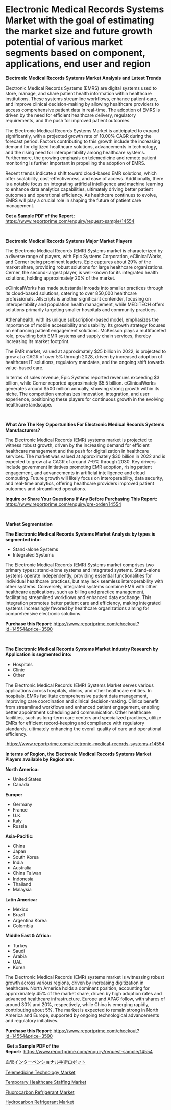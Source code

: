 <p><h1>Electronic Medical Records Systems Market with the goal of estimating the market size and future growth potential of various market segments based on component, applications, end user and region</h1></p><p><strong>Electronic Medical Records Systems Market Analysis and Latest Trends</strong></p>
<p><p>Electronic Medical Records Systems (EMRS) are digital systems used to store, manage, and share patient health information within healthcare institutions. These systems streamline workflows, enhance patient care, and improve clinical decision-making by allowing healthcare providers to access comprehensive patient data in real-time. The adoption of EMRS is driven by the need for efficient healthcare delivery, regulatory requirements, and the push for improved patient outcomes.</p><p>The Electronic Medical Records Systems Market is anticipated to expand significantly, with a projected growth rate of 10.00% CAGR during the forecast period. Factors contributing to this growth include the increasing demand for digitized healthcare solutions, advancements in technology, and the rising need for interoperability among healthcare systems. Furthermore, the growing emphasis on telemedicine and remote patient monitoring is further important in propelling the adoption of EMRS.</p><p>Recent trends indicate a shift toward cloud-based EMR solutions, which offer scalability, cost-effectiveness, and ease of access. Additionally, there is a notable focus on integrating artificial intelligence and machine learning to enhance data analytics capabilities, ultimately driving better patient outcomes and operational efficiency. As healthcare continues to evolve, EMRS will play a crucial role in shaping the future of patient care management.</p></p>
<p><strong>Get a Sample PDF of the Report:&nbsp;</strong> <a href="https://www.reportprime.com/enquiry/request-sample/14554">https://www.reportprime.com/enquiry/request-sample/14554</a></p>
<p>&nbsp;</p>
<p><strong>Electronic Medical Records Systems Major Market Players</strong></p>
<p><p>The Electronic Medical Records (EMR) Systems market is characterized by a diverse range of players, with Epic Systems Corporation, eClinicalWorks, and Cerner being prominent leaders. Epic captures about 29% of the market share, providing robust solutions for large healthcare organizations. Cerner, the second-largest player, is well-known for its integrated health solutions, holding approximately 20% of the market.</p><p>eClinicalWorks has made substantial inroads into smaller practices through its cloud-based solutions, catering to over 850,000 healthcare professionals. Allscripts is another significant contender, focusing on interoperability and population health management, while MEDITECH offers solutions primarily targeting smaller hospitals and community practices.</p><p>Athenahealth, with its unique subscription-based model, emphasizes the importance of mobile accessibility and usability. Its growth strategy focuses on enhancing patient engagement solutions. McKesson plays a multifaceted role, providing both EMR systems and supply chain services, thereby increasing its market footprint.</p><p>The EMR market, valued at approximately $25 billion in 2022, is projected to grow at a CAGR of over 5% through 2028, driven by increased adoption of healthcare IT solutions, regulatory mandates, and the ongoing shift towards value-based care.</p><p>In terms of sales revenue, Epic Systems reported revenues exceeding $3 billion, while Cerner reported approximately $5.5 billion. eClinicalWorks generates around $500 million annually, showing strong growth within its niche. The competition emphasizes innovation, integration, and user experience, positioning these players for continuous growth in the evolving healthcare landscape.</p></p>
<p>&nbsp;</p>
<p><strong>What Are The Key Opportunities For Electronic Medical Records Systems Manufacturers?</strong></p>
<p><p>The Electronic Medical Records (EMR) systems market is projected to witness robust growth, driven by the increasing demand for efficient healthcare management and the push for digitalization in healthcare services. The market was valued at approximately $30 billion in 2022 and is expected to grow at a CAGR of around 7-9% through 2030. Key drivers include government initiatives promoting EMR adoption, rising patient engagement, and advancements in artificial intelligence and cloud computing. Future growth will likely focus on interoperability, data security, and real-time analytics, offering healthcare providers improved patient outcomes and streamlined operations.</p></p>
<p><strong>Inquire or Share Your Questions If Any Before Purchasing This Report:</strong> <a href="https://www.reportprime.com/enquiry/pre-order/14554">https://www.reportprime.com/enquiry/pre-order/14554</a></p>
<p>&nbsp;</p>
<p><strong>Market Segmentation</strong></p>
<p><strong>The Electronic Medical Records Systems Market Analysis by types is segmented into:</strong></p>
<p><ul><li>Stand-alone Systems</li><li>Integrated Systems</li></ul></p>
<p><p>The Electronic Medical Records (EMR) Systems market comprises two primary types: stand-alone systems and integrated systems. Stand-alone systems operate independently, providing essential functionalities for individual healthcare practices, but may lack seamless interoperability with other systems. Conversely, integrated systems combine EMR with other healthcare applications, such as billing and practice management, facilitating streamlined workflows and enhanced data exchange. This integration promotes better patient care and efficiency, making integrated systems increasingly favored by healthcare organizations aiming for comprehensive electronic solutions.</p></p>
<p><strong>Purchase this Report:&nbsp;</strong><a href="https://www.reportprime.com/checkout?id=14554&price=3590">https://www.reportprime.com/checkout?id=14554&price=3590</a></p>
<p>&nbsp;</p>
<p><strong>The Electronic Medical Records Systems Market Industry Research by Application is segmented into:</strong></p>
<p><ul><li>Hospitals</li><li>Clinic</li><li>Other</li></ul></p>
<p><p>The Electronic Medical Records (EMR) Systems Market serves various applications across hospitals, clinics, and other healthcare entities. In hospitals, EMRs facilitate comprehensive patient data management, improving care coordination and clinical decision-making. Clinics benefit from streamlined workflows and enhanced patient engagement, enabling better appointment scheduling and communication. Other healthcare facilities, such as long-term care centers and specialized practices, utilize EMRs for efficient record-keeping and compliance with regulatory standards, ultimately enhancing the overall quality of care and operational efficiency.</p></p>
<p><a href="https://www.reportprime.com/electronic-medical-records-systems-r14554">&nbsp;https://www.reportprime.com/electronic-medical-records-systems-r14554</a></p>
<p><strong>In terms of Region, the Electronic Medical Records Systems Market Players available by Region are:</strong></p>
<p>
    <p> <strong> North America: </strong>
        <ul>
            <li>United States</li>
            <li>Canada</li>
        </ul>
        </p> 
    <p> <strong> Europe: </strong>
        <ul>
            <li>Germany</li>
            <li>France</li>
            <li>U.K.</li>
            <li>Italy</li>
            <li>Russia</li>
        </ul>
        </p> 
    <p> <strong> Asia-Pacific: </strong>
        <ul>
            <li>China</li>
            <li>Japan</li>
            <li>South Korea</li>
            <li>India</li>
            <li>Australia</li>
            <li>China Taiwan</li>
            <li>Indonesia</li>
            <li>Thailand</li>
            <li>Malaysia</li>
        </ul>
        </p> 
    <p> <strong> Latin America: </strong>
        <ul>
            <li>Mexico</li>
            <li>Brazil</li>
            <li>Argentina Korea</li>
            <li>Colombia</li>
        </ul>
        </p> 
    <p> <strong> Middle East & Africa: </strong>
        <ul>
            <li>Turkey</li>
            <li>Saudi</li>
            <li>Arabia</li>
            <li>UAE</li>
            <li>Korea</li>
        </ul>
    </p>
    </p>
<p><p>The Electronic Medical Records (EMR) systems market is witnessing robust growth across various regions, driven by increasing digitization in healthcare. North America holds a dominant position, accounting for approximately 45% of the market share, driven by high adoption rates and advanced healthcare infrastructure. Europe and APAC follow, with shares of around 30% and 20%, respectively, while China is emerging rapidly, contributing about 5%. The market is expected to remain strong in North America and Europe, supported by ongoing technological advancements and regulatory initiatives.</p></p>
<p><strong>Purchase this Report: </strong><a href="https://www.reportprime.com/checkout?id=14554&price=3590">https://www.reportprime.com/checkout?id=14554&price=3590</a></p>
<p>&nbsp;<strong>Get a Sample PDF of the Report:&nbsp;&nbsp;</strong><a href="https://www.reportprime.com/enquiry/request-sample/14554">https://www.reportprime.com/enquiry/request-sample/14554</a></p>
<p><strong></strong></p>
<p><p><a href="https://medium.com/@evekerluke2023/vascular-interventional-surgery-robot-a1a81dec3b76">血管インターベンショナル手術ロボット</a></p><p><a href="https://www.linkedin.com/pulse/telemedicine-technology-market-global-trends-forecast-2024-o3nzc?trackingId=d0XCdU6XQNufBR6bS49lcg%3D%3D">Telemedicine Technology Market</a></p><p><a href="https://github.com/BryceTownsendr/Market-Research-Report-List-6/blob/main/temporary-healthcare-staffing-market.md">Temporary Healthcare Staffing Market</a></p><p><a href="https://medium.com/@carlahoustonh51/the-fluorocarbon-refrigerant-market-research-report-provides-an-in-depth-and-up-to-date-analysis-7cddb5bf32c1">Fluorocarbon Refrigerant Market</a></p><p><a href="https://medium.com/@carlahoustonh51/the-comprehensive-hydrocarbon-refrigerant-market-research-report-is-essential-for-understanding-2ed4a9163686">Hydrocarbon Refrigerant Market</a></p></p>